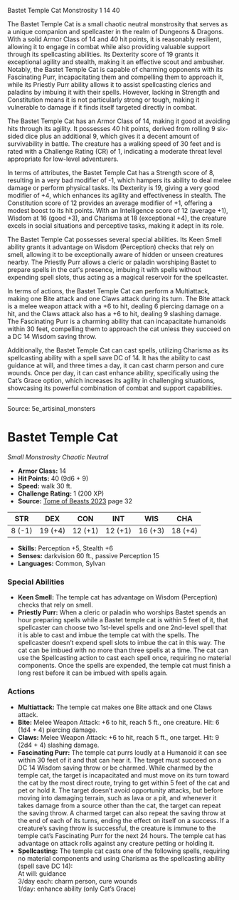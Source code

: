 <MonsterName/>Bastet Temple Cat</MonsterName>
<CreatureType/>Monstrosity</CreatureType>
<CR/>1</CR>
<AC/>14</AC>
<HP/>40</HP>
<summary>The Bastet Temple Cat is a small chaotic neutral monstrosity that serves as a unique companion and spellcaster in the realm of Dungeons & Dragons. With a solid Armor Class of 14 and 40 hit points, it is reasonably resilient, allowing it to engage in combat while also providing valuable support through its spellcasting abilities. Its Dexterity score of 19 grants it exceptional agility and stealth, making it an effective scout and ambusher. Notably, the Bastet Temple Cat is capable of charming opponents with its Fascinating Purr, incapacitating them and compelling them to approach it, while its Priestly Purr ability allows it to assist spellcasting clerics and paladins by imbuing it with their spells. However, lacking in Strength and Constitution means it is not particularly strong or tough, making it vulnerable to damage if it finds itself targeted directly in combat.</summary>

<detail>

The Bastet Temple Cat has an Armor Class of 14, making it good at avoiding hits through its agility. It possesses 40 hit points, derived from rolling 9 six-sided dice plus an additional 9, which gives it a decent amount of survivability in battle. The creature has a walking speed of 30 feet and is rated with a Challenge Rating (CR) of 1, indicating a moderate threat level appropriate for low-level adventurers. 

In terms of attributes, the Bastet Temple Cat has a Strength score of 8, resulting in a very bad modifier of -1, which hampers its ability to deal melee damage or perform physical tasks. Its Dexterity is 19, giving a very good modifier of +4, which enhances its agility and effectiveness in stealth. The Constitution score of 12 provides an average modifier of +1, offering a modest boost to its hit points. With an Intelligence score of 12 (average +1), Wisdom at 16 (good +3), and Charisma at 18 (exceptional +4), the creature excels in social situations and perceptive tasks, making it adept in its role.

The Bastet Temple Cat possesses several special abilities. Its Keen Smell ability grants it advantage on Wisdom (Perception) checks that rely on smell, allowing it to be exceptionally aware of hidden or unseen creatures nearby. The Priestly Purr allows a cleric or paladin worshiping Bastet to prepare spells in the cat's presence, imbuing it with spells without expending spell slots, thus acting as a magical reservoir for the spellcaster.

In terms of actions, the Bastet Temple Cat can perform a Multiattack, making one Bite attack and one Claws attack during its turn. The Bite attack is a melee weapon attack with a +6 to hit, dealing 6 piercing damage on a hit, and the Claws attack also has a +6 to hit, dealing 9 slashing damage. The Fascinating Purr is a charming ability that can incapacitate humanoids within 30 feet, compelling them to approach the cat unless they succeed on a DC 14 Wisdom saving throw. 

Additionally, the Bastet Temple Cat can cast spells, utilizing Charisma as its spellcasting ability with a spell save DC of 14. It has the ability to cast guidance at will, and three times a day, it can cast charm person and cure wounds. Once per day, it can cast enhance ability, specifically using the Cat’s Grace option, which increases its agility in challenging situations, showcasing its powerful combination of combat and support capabilities.</detail>



---

Source: 5e_artisinal_monsters

# Bastet Temple Cat

*Small* *Monstrosity* *Chaotic Neutral*

- **Armor Class:** 14
- **Hit Points:** 40 (9d6 + 9)
- **Speed:** walk 30 ft.
- **Challenge Rating:** 1 (200 XP)
- **Source:** [Tome of Beasts 2023](https://koboldpress.com/kpstore/product/tome-of-beasts-1-2023-edition/) page 32

| STR | DEX | CON | INT | WIS | CHA |
| --- | --- | --- | --- | --- | --- |
| 8 (-1) | 19 (+4) | 12 (+1) | 12 (+1) | 16 (+3) | 18 (+4) |

- **Skills:** Perception +5, Stealth +6
- **Senses:** darkvision 60 ft., passive Perception 15
- **Languages:** Common, Sylvan

### Special Abilities

- **Keen Smell:** The temple cat has advantage on Wisdom (Perception) checks that rely on smell.
- **Priestly Purr:** When a cleric or paladin who worships Bastet spends an hour preparing spells while a Bastet temple cat is within 5 feet of it, that spellcaster can choose two 1st-level spells and one 2nd-level spell that it is able to cast and imbue the temple cat with the spells. The spellcaster doesn’t expend spell slots to imbue the cat in this way. The cat can be imbued with no more than three spells at a time. The cat can use the Spellcasting action to cast each spell once, requiring no material components. Once the spells are expended, the temple cat must finish a long rest before it can be imbued with spells again.

### Actions

- **Multiattack:** The temple cat makes one Bite attack and one Claws attack.
- **Bite:** Melee Weapon Attack: +6 to hit, reach 5 ft., one creature. Hit: 6 (1d4 + 4) piercing damage.
- **Claws:** Melee Weapon Attack: +6 to hit, reach 5 ft., one target. Hit: 9 (2d4 + 4) slashing damage.
- **Fascinating Purr:** The temple cat purrs loudly at a Humanoid it can see within 30 feet of it and that can hear it. The target must succeed on a DC 14 Wisdom saving throw or be charmed. While charmed by the temple cat, the target is incapacitated and must move on its turn toward the cat by the most direct route, trying to get within 5 feet of the cat and pet or hold it. The target doesn’t avoid opportunity attacks, but before moving into damaging terrain, such as lava or a pit, and whenever it takes damage from a source other than the cat, the target can repeat the saving throw. A charmed target can also repeat the saving throw at the end of each of its turns, ending the effect on itself on a success. If a creature’s saving throw is successful, the creature is immune to the temple cat’s Fascinating Purr for the next 24 hours. The temple cat has advantage on attack rolls against any creature petting or holding it.
- **Spellcasting:** The temple cat casts one of the following spells, requiring no material components and using Charisma as the spellcasting ability (spell save DC 14):<br>At will: guidance<br>3/day each: charm person, cure wounds<br>1/day: enhance ability (only Cat’s Grace)


